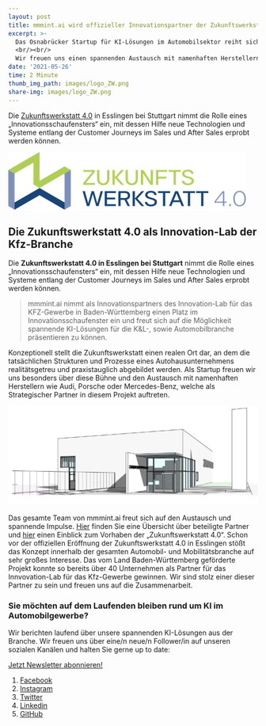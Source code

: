 ```yaml
---
layout: post
title: mmmint.ai wird offizieller Innovationspartner der Zukunftswerkstatt 4.0
excerpt: >-
  Das Osnabrücker Startup für KI-Lösungen im Automobilsektor reiht sich damit neben Größen aus der Branche wie WÜRTH, Auto1, Continental, Gudat, Bosch, ZF, Siemens und vielen weiteren ein.
  <br/><br/>
  Wir freuen uns einen spannenden Austausch mit namenhaften Herstellern aus der Automobilbranche.
date: '2021-05-26'
time: 2 Minute
thumb_img_path: images/logo_ZW.png
share-img: images/logo_ZW.png
---
```


Die [Zukunftswerkstatt 4.0](https://www.ifa-info.de/zukunftswerkstatt) in Esslingen bei Stuttgart nimmt die Rolle eines „Innovationsschaufensters“ ein, mit dessen Hilfe neue Technologien und Systeme entlang der Customer Journeys im Sales und After Sales erprobt werden können.

[![Logo Zukunftswerkstatt](/images/logo_ZW.png)](https://www.ifa-info.de/zukunftswerkstatt)

## Die Zukunftswerkstatt 4.0 als Innovation-Lab der Kfz-Branche

Die <strong>Zukunftswerkstatt 4.0 in Esslingen bei Stuttgart</strong> nimmt die Rolle eines „Innovationsschaufensters“ ein, mit dessen Hilfe neue Technologien und Systeme entlang der Customer Journeys im Sales und After Sales erprobt werden können.

> mmmint.ai nimmt als Innovationspartners des Innovation-Lab für das KFZ-Gewerbe in Baden-Württemberg einen Platz im Innovationsschaufenster ein und freut sich auf die Möglichkeit spannende KI-Lösungen für die K&L-, sowie Automobilbranche präsentieren zu können.

Konzeptionell stellt die Zukunftswerkstatt einen realen Ort dar, an dem die tatsächlichen Strukturen und Prozesse eines Autohausunternehmens realitätsgetreu und praxistauglich abgebildet werden. Als Startup freuen wir uns besonders über diese Bühne und den Austausch mit namenhaften Herstellern wie Audi, Porsche oder Mercedes-Benz, welche als Strategischer Partner in diesem Projekt auftreten.

[![Logo Zukunftswerkstatt](/images/building_ZW.png)](https://www.ifa-info.de/zukunftswerkstatt)

Das gesamte Team von mmmint.ai freut sich auf den Austausch und spannende Impulse. [Hier](https://www.ifa-info.de/zw4-0-partner) finden Sie eine Übersicht über beteiligte Partner und [hier](https://www.ifa-info.de/zukunftswerkstatt) einen Einblick zum Vorhaben der „Zukunftswerkstatt 4.0“. Schon vor der offiziellen Eröffnung der Zukunftswerkstatt 4.0 in Esslingen stößt das Konzept innerhalb der gesamten Automobil- und Mobilitätsbranche auf sehr großes Interesse. Das vom Land Baden-Württemberg geförderte Projekt konnte so bereits über 40 Unternehmen als Partner für das Innvovation-Lab für das Kfz-Gewerbe gewinnen. Wir sind stolz einer dieser Partner zu sein und freuen uns auf die Zusammenarbeit.

### Sie möchten auf dem Laufenden bleiben rund um KI im Automobilgewerbe?

Wir berichten laufend über unsere spannenden KI-Lösungen aus der Branche. Wir freuen uns über eine/n neue/n Follower/in auf unseren sozialen Kanälen und halten Sie gerne up to date:

[Jetzt Newsletter abonnieren!](https://form.typeform.com/to/QPpiD9wh?typeform-medium=embed-snippet)

1. [Facebook](https://www.facebook.com/mmmintai/)
2. [Instagram](https://instagram.com/mmmint.ai)
3. [Twitter](https://twitter.com/mmmint_ai)
4. [Linkedin](https://linkedin.com/company/mmmint-ai/)
5. [GitHub](https://github.com/mmmint-ai)
